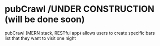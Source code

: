 # pubCrawl /UNDER CONSTRUCTION (will be done soon)
pubCrawl (MERN stack, RESTful app) allows users to create specific bars list that they want to visit one night
